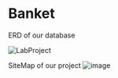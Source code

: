 # Banket
ERD of our database


![LabProject](https://user-images.githubusercontent.com/68772954/122665510-78c8f680-d1c9-11eb-846a-57f7a20a19f7.png)



SiteMap of our project
![image](https://user-images.githubusercontent.com/68772954/122745718-19dbae00-d2ab-11eb-9b21-14d7e0609a06.png)
